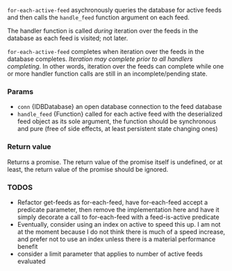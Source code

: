 `for-each-active-feed` asychronously queries the database for active feeds and then calls the `handle_feed` function argument on each feed.

The handler function is called *during* iteration over the feeds in the database as each feed is visited; not later.

`for-each-active-feed` completes when iteration over the feeds in the database completes. *Iteration may complete prior to all handlers completing*. In other words, iteration over the feeds can complete while one or more handler function calls are still in an incomplete/pending state.

### Params
* `conn` {IDBDatabase} an open database connection to the feed database
* `handle_feed` {Function} called for each active feed with the deserialized feed object as its sole argument, the function should be synchronous and pure (free of side effects, at least persistent state changing ones)

### Return value
Returns a promise. The return value of the promise itself is undefined, or at least, the return value of the promise should be ignored.

### TODOS
* Refactor get-feeds as for-each-feed, have for-each-feed accept a predicate parameter, then remove the implementation here and have it simply decorate a call to for-each-feed with a feed-is-active predicate
* Eventually, consider using an index on active to speed this up. I am not at the moment because I do not think there is much of a speed increase, and prefer not to use an index unless there is a material performance benefit
* consider a limit parameter that applies to number of active feeds evaluated
